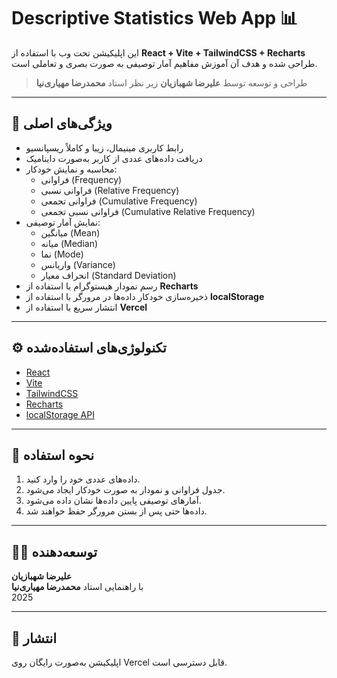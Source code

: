 # Descriptive Statistics Web App 📊

این اپلیکیشن تحت وب با استفاده از **React + Vite + TailwindCSS + Recharts** طراحی شده و هدف آن آموزش مفاهیم آمار توصیفی به صورت بصری و تعاملی است.

> طراحی و توسعه توسط **علیرضا شهبازیان** زیر نظر استاد **محمدرضا مهیاری‌نیا**

---

## 🎯 ویژگی‌های اصلی

- رابط کاربری مینیمال، زیبا و کاملاً ریسپانسیو
- دریافت داده‌های عددی از کاربر به‌صورت داینامیک
- محاسبه و نمایش خودکار:
  - فراوانی (Frequency)
  - فراوانی نسبی (Relative Frequency)
  - فراوانی تجمعی (Cumulative Frequency)
  - فراوانی نسبی تجمعی (Cumulative Relative Frequency)
- نمایش آمار توصیفی:
  - میانگین (Mean)
  - میانه (Median)
  - نما (Mode)
  - واریانس (Variance)
  - انحراف معیار (Standard Deviation)
- رسم نمودار هیستوگرام با استفاده از **Recharts**
- ذخیره‌سازی خودکار داده‌ها در مرورگر با استفاده از **localStorage**
- انتشار سریع با استفاده از **Vercel**

---

## ⚙️ تکنولوژی‌های استفاده‌شده

- [React](https://react.dev)
- [Vite](https://vitejs.dev)
- [TailwindCSS](https://tailwindcss.com)
- [Recharts](https://recharts.org)
- [localStorage API](https://developer.mozilla.org/en-US/docs/Web/API/Window/localStorage)

---

## 📝 نحوه استفاده

1. داده‌های عددی خود را وارد کنید.
2. جدول فراوانی و نمودار به صورت خودکار ایجاد می‌شود.
3. آمارهای توصیفی پایین داده‌ها نشان داده می‌شود.
4. داده‌ها حتی پس از بستن مرورگر حفظ خواهند شد.

---

## 👨‍🏫 توسعه‌دهنده

**علیرضا شهبازیان**  
با راهنمایی استاد **محمدرضا مهیاری‌نیا**  
2025

---

## 🔗 انتشار

اپلیکیشن به‌صورت رایگان روی Vercel قابل دسترسی است.

